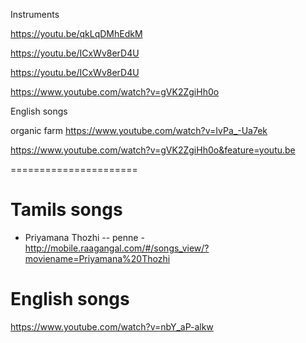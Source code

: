 
Instruments

https://youtu.be/qkLqDMhEdkM

https://youtu.be/ICxWv8erD4U

https://youtu.be/ICxWv8erD4U

https://www.youtube.com/watch?v=gVK2ZgiHh0o




English songs




organic farm
https://www.youtube.com/watch?v=IvPa_-Ua7ek



https://www.youtube.com/watch?v=gVK2ZgiHh0o&feature=youtu.be


======================

Tamils songs
==================
- Priyamana Thozhi -- penne - http://mobile.raagangal.com/#/songs_view/?moviename=Priyamana%20Thozhi





English songs
==================
https://www.youtube.com/watch?v=nbY_aP-alkw

